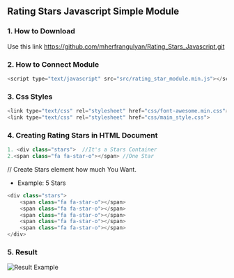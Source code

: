 ## Rating Stars Javascript Simple Module

### 1. How to Download

Use this link https://github.com/mherfrangulyan/Rating_Stars_Javascript.git

### 2. How to Connect Module

```javascript
<script type="text/javascript" src="src/rating_star_module.min.js"></script>
```

### 3. Css Styles
```javascript
<link type="text/css" rel="stylesheet" href="css/font-awesome.min.css">
<link type="text/css" rel="stylesheet" href="css/main_style.css">
```

### 4. Creating Rating Stars in HTML Document
```javascript
1. <div class="stars">  //It's a Stars Container 
2.<span class="fa fa-star-o"></span> //One Star
```
// Create Stars element how much You Want.

* Example: 5 Stars

```javascript
<div class="stars">
    <span class="fa fa-star-o"></span>
    <span class="fa fa-star-o"></span>
    <span class="fa fa-star-o"></span>
    <span class="fa fa-star-o"></span>
    <span class="fa fa-star-o"></span>
</div>
```
### 5. Result
![Result Example](https://github.com/mherfrangulyan/Rating_Stars_Javascript/master/result/stars.png "Result Example")
